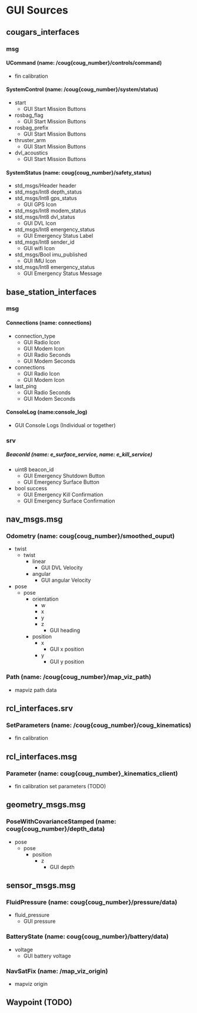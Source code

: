 # GUI Sources

## cougars_interfaces
### msg

#### UCommand (name: /coug{coug_number}/controls/command)
- fin calibration

#### SystemControl (name: /coug{coug_number}/system/status)
- start
  - GUI Start Mission Buttons
- rosbag_flag
  - GUI Start Mission Buttons
- rosbag_prefix
  - GUI Start Mission Buttons
- thruster_arm
  - GUI Start Mission Buttons
- dvl_acoustics
  - GUI Start Mission Buttons

#### SystemStatus (name: coug{coug_number}/safety_status)
- std_msgs/Header header
- std_msgs/Int8 depth_status
- std_msgs/Int8 gps_status
  - GUI GPS Icon
- std_msgs/Int8 modem_status
- std_msgs/Int8 dvl_status
  - GUI DVL Icon
- std_msgs/Int8 emergency_status
  - GUI Emergency Status Label
- std_msgs/Int8 sender_id
  - GUI wifi Icon
- std_msgs/Bool imu_published
  - GUI IMU Icon
- std_msgs/Int8 emergency_status
  - GUI Emergency Status Message

## base_station_interfaces
### msg

#### Connections (name: connections)
- connection_type
  - GUI Radio Icon
  - GUI Modem Icon
  - GUI Radio Seconds
  - GUI Modem Seconds
- connections
  - GUI Radio Icon
  - GUI Modem Icon
- last_ping
  - GUI Radio Seconds
  - GUI Modem Seconds
#### ConsoleLog (name:console_log)
- GUI Console Logs (Individual or together)

### srv
##### BeaconId (name: e_surface_service, name: e_kill_service)
- uint8 beacon_id
  - GUI Emergency Shutdown Button
  - GUI Emergency Surface Button
- bool success
  - GUI Emergency Kill Confirmation
  - GUI Emergency Surface Confirmation

## nav_msgs.msg
### Odometry (name: coug{coug_number}/smoothed_ouput)
- twist
  - twist
    - linear
      - GUI DVL Velocity
    - angular
      - GUI angular Velocity
- pose
  - pose
    - orientation
      - w
      - x
      - y
      - z
        - GUI heading
    - position
      - x
        - GUI x position
      - y
        - GUI y position

### Path (name: /coug{coug_number}/map_viz_path)
- mapviz path data

## rcl_interfaces.srv
### SetParameters (name: /coug{coug_number}/coug_kinematics)
- fin calibration

## rcl_interfaces.msg
### Parameter (name: coug{coug_number}_kinematics_client)
- fin calibration set parameters (TODO)

## geometry_msgs.msg
### PoseWithCovarianceStamped (name: coug{coug_number}/depth_data)
- pose
  - pose
    - position
      - z
        - GUI depth

## sensor_msgs.msg
### FluidPressure (name: coug{coug_number}/pressure/data)
- fluid_pressure
  - GUI pressure

### BatteryState (name: coug{coug_number}/battery/data)
- voltage
  - GUI battery voltage
### NavSatFix (name: /map_viz_origin)
- mapviz origin 

## Waypoint (TODO)